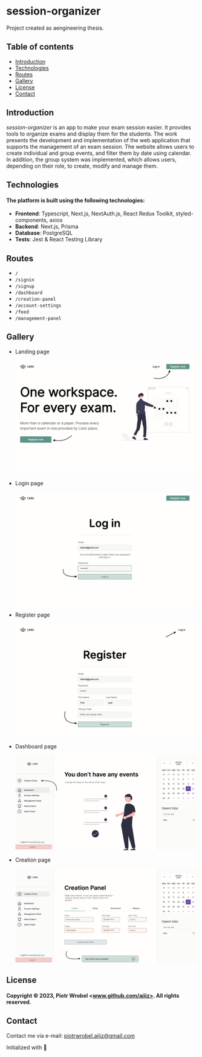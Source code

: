 # session-organizer
Project created as aengineering thesis.

## Table of contents
* [Introduction](#introduction)
* [Technologies](#technologies)
* [Routes](#routes)
* [Gallery](#gallery)
* [License](#license)
* [Contact](#contact)

## Introduction
*session-organizer* is an app to make your exam session easier.
It provides tools to organize exams and display them for the students.
The work presents the development and implementation of the web application that supports the management of an exam session. 
The website allows users to create individual and group events, and filter them by date using calendar. 
In addition, the group system was implemented, which allows users, depending on their role, to create, modify and manage them.

## Technologies
#### The platform is built using the following technologies:
* <b>Frontend</b>: Typescript, Next.js, NextAuth.js, React Redux Toolkit, styled-components, axios
* <b>Backend</b>: Next.js, Prisma
* <b>Database</b>: PostgreSQL
* <b>Tests</b>: Jest & React Testing Library

## Routes
* `/`
* `/signin`
* `/signup`
* `/dashboard`
* `/creation-panel`
* `/account-settings`
* `/feed`
* `/management-panel`

## Gallery
* Landing page

  ![Landing page](https://github.com/ajiiz/session-organizer/blob/develop/src/assets/Main-Page.png)
 
* Login page

  ![Login page](https://github.com/ajiiz/session-organizer/blob/develop/src/assets/Login-Page.png)

* Register page

  ![Register page](https://github.com/ajiiz/session-organizer/blob/develop/src/assets/Register-Page.png)

* Dashboard page

  ![Dasboard page](https://github.com/ajiiz/session-organizer/blob/develop/src/assets/Dashboard-Creation-Page.png)
  
* Creation page

  ![Creation page](https://github.com/ajiiz/session-organizer/blob/develop/src/assets/Creation-Toast-Page.png)
  

## License
#### Copyright © 2023, Piotr Wrobel <www.github.com/ajiiz>. All rights reserved.

## Contact
Contact me via e-mail: piotrwrobel.ajiiz@gmail.com

Initialized with 🖤
